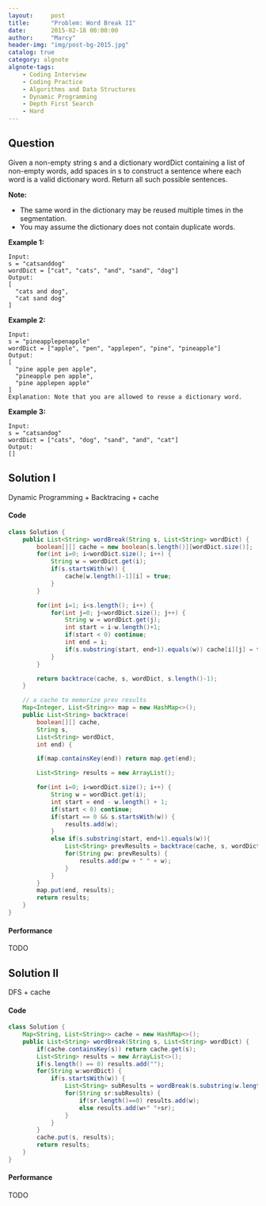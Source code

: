 ```yaml
---
layout:     post
title:      "Problem: Word Break II"
date:       2015-02-18 00:00:00
author:     "Marcy"
header-img: "img/post-bg-2015.jpg"
catalog: true
category: algnote
algnote-tags:
    - Coding Interview
    - Coding Practice
    - Algorithms and Data Structures
    - Dynamic Programming
    - Depth First Search
    - Hard
---
```


## Question

Given a non-empty string s and a dictionary wordDict containing a list of non-empty words, add spaces in s to construct a sentence where each word is a valid dictionary word. Return all such possible sentences.

**Note:**

- The same word in the dictionary may be reused multiple times in the segmentation.
- You may assume the dictionary does not contain duplicate words.

**Example 1:**
```
Input:
s = "catsanddog"
wordDict = ["cat", "cats", "and", "sand", "dog"]
Output:
[
  "cats and dog",
  "cat sand dog"
]
```

**Example 2:**
```
Input:
s = "pineapplepenapple"
wordDict = ["apple", "pen", "applepen", "pine", "pineapple"]
Output:
[
  "pine apple pen apple",
  "pineapple pen apple",
  "pine applepen apple"
]
Explanation: Note that you are allowed to reuse a dictionary word.
```

**Example 3:**
```
Input:
s = "catsandog"
wordDict = ["cats", "dog", "sand", "and", "cat"]
Output:
[]
```

## Solution I
Dynamic Programming + Backtracing + cache

#### Code
```java
class Solution {
    public List<String> wordBreak(String s, List<String> wordDict) {
        boolean[][] cache = new boolean[s.length()][wordDict.size()];
        for(int i=0; i<wordDict.size(); i++) {
            String w = wordDict.get(i);
            if(s.startsWith(w)) {
                cache[w.length()-1][i] = true;
            }
        }

        for(int i=1; i<s.length(); i++) {
            for(int j=0; j<wordDict.size(); j++) {
                String w = wordDict.get(j);
                int start = i-w.length()+1;
                if(start < 0) continue;
                int end = i;
                if(s.substring(start, end+1).equals(w)) cache[i][j] = true;
            }
        }

        return backtrace(cache, s, wordDict, s.length()-1);
    }

    // a cache to memorize prev results
    Map<Integer, List<String>> map = new HashMap<>();
    public List<String> backtrace(
        boolean[][] cache,
        String s,
        List<String> wordDict,
        int end) {

        if(map.containsKey(end)) return map.get(end);

        List<String> results = new ArrayList();

        for(int i=0; i<wordDict.size(); i++) {
            String w = wordDict.get(i);
            int start = end - w.length() + 1;
            if(start < 0) continue;
            if(start == 0 && s.startsWith(w)) {
                results.add(w);
            }
            else if(s.substring(start, end+1).equals(w)){
                List<String> prevResults = backtrace(cache, s, wordDict, end-w.length());
                for(String pw: prevResults) {
                    results.add(pw + " " + w);
                }
            }
        }
        map.put(end, results);
        return results;
    }
}
```

#### Performance
TODO

## Solution II
DFS + cache

#### Code
```java
class Solution {
    Map<String, List<String>> cache = new HashMap<>();
    public List<String> wordBreak(String s, List<String> wordDict) {
        if(cache.containsKey(s)) return cache.get(s);
        List<String> results = new ArrayList<>();
        if(s.length() == 0) results.add("");
        for(String w:wordDict) {
            if(s.startsWith(w)) {
                List<String> subResults = wordBreak(s.substring(w.length()), wordDict);
                for(String sr:subResults) {
                    if(sr.length()==0) results.add(w);
                    else results.add(w+" "+sr);
                }
            }
        }
        cache.put(s, results);
        return results;
    }
}
```

#### Performance
TODO
